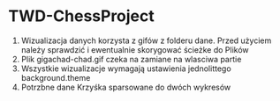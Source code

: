 # TWD-ChessProject





1. Wizualizacja danych korzysta z gifów z folderu dane. Przed użyciem należy sprawdzić i ewentualnie skorygować ścieżke do Plików
2. Plik gigachad-chad.gif czeka na zamiane na wlasciwa partie
3. Wszystkie wizualizacje wymagają ustawienia jednolittego background.theme
4. Potrzbne dane Krzyśka sparsowane do dwóch wykresów

